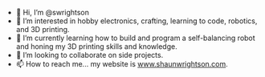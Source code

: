 - 👋 Hi, I’m @swrightson
- 👀 I’m interested in hobby electronics, crafting, learning to code, robotics, and 3D printing.
- 🌱 I’m currently learning how to build and program a self-balancing robot and honing my 3D printing skills and knowledge.
- 💞️ I’m looking to collaborate on side projects.
- 📫 How to reach me... my website is www.shaunwrightson.com.

<!---
swrightson/swrightson is a ✨ special ✨ repository because its `README.md` (this file) appears on your GitHub profile.
You can click the Preview link to take a look at your changes.
--->
